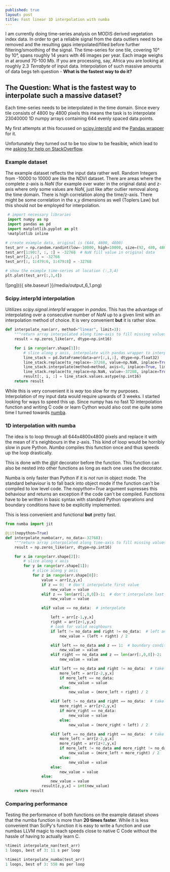 ```yaml
---
published: true
layout: post
title: Fast linear 1D interpolation with numba
---
```


I am currently doing time-series analysis on MODIS derived vegetation index data. In order to get a reliable signal from the data outliers need to be removed and the resulting gaps interpolated/filled before further filtering/smoothing of the signal. The time-series for one tile, covering 10° by 10°, spans roughly 14 years with 46 images per year. Each image weighs in at around 70-100 Mb. If you are processing, say, Africa you are looking at roughly 2.3 *Terrabyte* of input data. Interpolation of such massive amounts of data begs teh question - **What is the fastest way to do it?**

## The Question: What is the fastest way to interpolate such a massive dataset?

Each time-series needs to be interpolated in the time domain. Since every tile consists of 4800 by 4800 pixels this means the task is to interpolate 23040000 1D numpy arrays containing 644 evenly spaced data points.

My first attempts at this focussed on [scipy.interp1d](http://docs.scipy.org/doc/scipy-0.15.1/reference/generated/scipy.interpolate.interp1d.html) and the [Pandas wrapper](http://pandas-docs.github.io/pandas-docs-travis/missing_data.html#interpolation) for it.

Unfortunately they turned out to be too slow to be feasible, which lead to me [asking for help on StackOverflow](http://stackoverflow.com/questions/30910944/fast-1d-linear-np-nan-interpolation-over-large-3d-array).

### Example dataset
The example dataset reflects the input data rather well. Random Integers from -10000 to 10000 are like the NDVI dataset. There are areas where the complete z-axis is *NaN* (for example over water in the original data) and z-axis where only some values are *NaN*, just like after outlier removal along the time domain. There is high correlation along the time/z-axis. There might be some correlation in the x,y dimensions as well (Toplers Law) but this should not be employed for interpolation.

```python
 # import necessary libraries
 import numpy as np
 import pandas as pd
 import matplotlib.pyplot as plt
 %matplotlib inline

# create example data, original is (644, 4800, 4800)
test_arr = np.random.randint(low=-10000, high=10000, size=(92, 480, 480))
test_arr[1:90:7, :, :] = -32768  # NaN fill value in original data
test_arr[2,:,:] = -32768
test_arr[:, 1:479:6, 1:479:8] = -32768

# show the example time-series at location (:,3,4)
plt.plot(test_arr[:,3,4])
```

![png]({{ site.baseurl }}/media/output_6_1.png)


### Scipy.interp1d interpolation

Uitilizes *scipy.signal.interp1d* wrapper in *pandas*. This has the advantage of interpolating over a consecutive number of *NaN* up to a given limit with an interpolation method of choice.
It is very convenient **but** it is rather slow.

```python
def interpolate_nan(arr, method="linear", limit=3):
    """return array interpolated along time-axis to fill missing values"""
    result = np.zeros_like(arr, dtype=np.int16)

    for i in range(arr.shape[1]):
        # slice along y axis, interpolate with pandas wrapper to interp1d
        line_stack = pd.DataFrame(data=arr[:,i,:], dtype=np.float32)
        line_stack.replace(to_replace=-37268, value=np.NaN, inplace=True)
        line_stack.interpolate(method=method, axis=0, inplace=True, limit=limit)
        line_stack.replace(to_replace=np.NaN, value=-37268, inplace=True)
        result[:, i, :] = line_stack.values.astype(np.int16)
    return result
```

While this is very convenient it is *way* too slow for my purposes. Interpolation of my input data would require upwards of 3 weeks. I started looking for ways to speed this up. Since numpy has no fast 1D interpolation function and writing C code or learn Cython would also cost me quite some time I turned towards [numba](http://numba.pydata.org/).

### 1D interpolation with numba

The idea is to loop through all 644x4800x4800 pixels and replace it with the mean of it's neighbours in the z-axis. This kind of loop would be horribly slow in pure Python. *Numba* compiles this function once and thus speeds up the loop drastically.

This is done with the *@jit* decorator before the function. This function can also be nested into other functions as long as each one uses the decorator.

Numba is only faster than Python if it is *not* run in object mode. The standard behaviour is to fall back into object mode if the function can't be compiled to low level code. The *nopython=True* argument supresses this behaviour and returns an exception if the code can't be compiled. Functions have to be written in basic syntax with standard Python operations and boundary conditions have to be explicitly implemented.

This is less convenient and functional **but** pretty fast.

```python
from numba import jit

@jit(nopython=True)
def interpolate_numba(arr, no_data=-32768):
    """return array interpolated along time-axis to fill missing values"""
    result = np.zeros_like(arr, dtype=np.int16)

    for x in range(arr.shape[2]):
        # slice along x axis
        for y in range(arr.shape[1]):
            # slice along y axis
            for z in range(arr.shape[0]):
                value = arr[z,y,x]
                if z == 0:  # don't interpolate first value
                    new_value = value
                elif z == len(arr[:,0,0])-1:  # don't interpolate last value
                    new_value = value

                elif value == no_data:  # interpolate

                    left = arr[z-1,y,x]
                    right = arr[z+1,y,x]
                    # look for valid neighbours
                    if left != no_data and right != no_data:  # left and right are valid
                        new_value = (left + right) / 2

                    elif left == no_data and z == 1:  # boundary condition left
                        new_value = value
                    elif right == no_data and z == len(arr[:,0,0])-2:  # boundary condition right
                        new_value = value

                    elif left == no_data and right != no_data:  # take second neighbour to the left
                        more_left = arr[z-2,y,x]
                        if more_left == no_data:
                            new_value = value
                        else:
                            new_value = (more_left + right) / 2

                    elif left != no_data and right == no_data:  # take second neighbour to the right
                        more_right = arr[z+2,y,x]
                        if more_right == no_data:
                            new_value = value
                        else:
                            new_value = (more_right + left) / 2

                    elif left == no_data and right == no_data:  # take second neighbour on both sides
                        more_left = arr[z-2,y,x]
                        more_right = arr[z+2,y,x]
                        if more_left != no_data and more_right != no_data:
                            new_value = (more_left + more_right) / 2
                        else:
                            new_value = value
                    else:
                        new_value = value
                else:
                    new_value = value
                result[z,y,x] = int(new_value)
    return result
```

### Comparing performance

Testing the performance of both functions on the example dataset shows that the numba function is more than **20 times faster**. While it is less convenient than SciPy's function it is easy to write a function and use numbas LLVM magic to reach speeds close to native C Code without the hassle of having to actually learn C.

```python
%timeit interpolate_nan(test_arr)
1 loops, best of 3: 11 s per loop

%timeit interpolate_numba(test_arr)
1 loops, best of 3: 558 ms per loop
 ```
